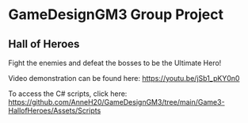 # GameDesignGM3 Group Project

## Hall of Heroes

Fight the enemies and defeat the bosses to be the Ultimate Hero!

Video demonstration can be found here: https://youtu.be/jSb1_pKY0n0

To access the C# scripts, click here: https://github.com/AnneH20/GameDesignGM3/tree/main/Game3-HallofHeroes/Assets/Scripts
